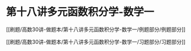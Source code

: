 # 第十八讲多元函数积分学-数学一
[[刷题/高数30讲-做题本/第十八讲多元函数积分学-数学一/例题部分/例题部分]]

[[刷题/高数30讲-做题本/第十八讲多元函数积分学-数学一/习题部分/习题部分]]